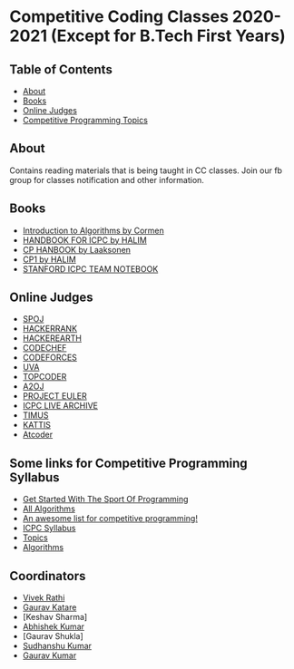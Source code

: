 # Competitive Coding Classes 2020-2021 (Except for B.Tech First Years)

## Table of Contents

- [About](#about)
- [Books](#books)
- [Online Judges](#online-judges)
- [Competitive Programming Topics](#some-links-for-competitive-programming-syllabus)

## About

Contains reading materials that is being taught in CC classes.
Join our fb group for classes notification and other information.

## Books

- [Introduction to Algorithms by Cormen](http://ressources.unisciel.fr/algoprog/s00aaroot/aa00module1/res/%5BCormen-AL2011%5DIntroduction_To_Algorithms-A3.pdf)
- [HANDBOOK FOR ICPC by HALIM](https://drive.google.com/file/d/0B7RBrJBsud5YMEJZVUVmYUNGSzA/view)
- [CP HANBOOK by Laaksonen](https://cses.fi/book/book.pdf)
- [CP1 by HALIM](https://www.comp.nus.edu.sg/~stevenha/myteaching/competitive_programming/cp1.pdf)
- [STANFORD ICPC TEAM NOTEBOOK](https://cs.stanford.edu/group/acm/SLPC/notebook.pdf)

## Online Judges

- [SPOJ](https://www.spoj.com/)
- [HACKERRANK](https://www.hackerrank.com/)
- [HACKEREARTH](https://www.hackerearth.com/)
- [CODECHEF](https://www.codechef.com/)
- [CODEFORCES](https://codeforces.com/)
- [UVA](https://uva.onlinejudge.org/)
- [TOPCODER](https://www.topcoder.com/)
- [A2OJ](https://a2oj.com/)
- [PROJECT EULER](https://projecteuler.net/)
- [ICPC LIVE ARCHIVE](https://icpcarchive.ecs.baylor.edu/)
- [TIMUS](http://acm.timus.ru/)
- [KATTIS](https://open.kattis.com/)
- [Atcoder](https://atcoder.jp/)

## Some links for Competitive Programming Syllabus

- [Get Started With The Sport Of Programming](https://www.codechef.com/guide-to-competitive-programming)
- [All Algorithms](https://discuss.codechef.com/questions/48877/data-structures-and-algorithms)
- [An awesome list for competitive programming!](https://codeforces.com/blog/entry/23054)
- [ICPC Syllabus](https://docs.google.com/document/d/1_dc3Ifg7Gg1LxhiqMMmE9UbTsXpdRiYh4pKILYG2eA4/edit)
- [Topics](https://discuss.codechef.com/questions/18752/what-are-the-must-known-algorithms-for-online-programming-contests)
- [Algorithms](https://cp-algorithms.com/)

## Coordinators

- [Vivek Rathi](https://github.com/vivekrathi53)
- [Gaurav Katare](https://github.com/GauravKatare)
- [Keshav Sharma]
- [Abhishek Kumar](https://github.com/abhishekad7)
- [Gaurav Shukla]
- [Sudhanshu Kumar](https://github.com/sudhanshu6324)
- [Gaurav Kumar](https://github.com/ogauravm)
